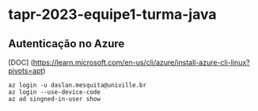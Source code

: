 # tapr-2023-equipe1-turma-java
## Autenticação no Azure
[DOC] (https://learn.microsoft.com/en-us/cli/azure/install-azure-cli-linux?pivots=apt)

```
az login -u daslan.mesquita@univille.br
az login --use-device-code
az ad singned-in-user show
```
